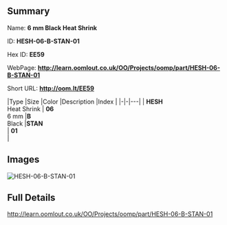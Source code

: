 

## Summary
 
Name: __6 mm Black Heat Shrink__

ID: __HESH-06-B-STAN-01__

Hex ID: __EE59__

WebPage: __http://learn.oomlout.co.uk/OO/Projects/oomp/part/HESH-06-B-STAN-01__

Short URL: __http://oom.lt/EE59__


|Type   |Size   |Color   |Description   |Index   |
|-|-|---|
| __HESH__ <br>Heat Shrink  | __06__<br>6 mm   |__B__<br>Black    |__STAN__<br>    | __01__<br>  |


## Images
![HESH-06-B-STAN-01](http://oomlout.com/oomp-gen/parts/HESH-06-B-STAN-01/HESH-06-B-STAN-01_420.jpg)

## Full Details

 http://learn.oomlout.co.uk/OO/Projects/oomp/part/HESH-06-B-STAN-01

